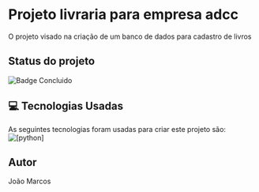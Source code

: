 # Projeto livraria para empresa adcc

O projeto visado na criação de um banco de dados para cadastro de livros 

## Status do projeto
![Badge Concluido](http://img.shields.io/static/v1?label=STATUS&message=Concluido&color=GREEN&style=for-the-badge)


##  💻  Tecnologias Usadas
As seguintes tecnologias foram usadas para criar este projeto são:<br/>
![[![python](https://img.shields.io/badge/Python-3.9-3776AB.svg?style=flat&logo=python&logoColor=white)]](https://img.shields.io/badge/Python-14354C?style=for-the-badge&logo=python&logoColor=white)
## Autor
João Marcos
